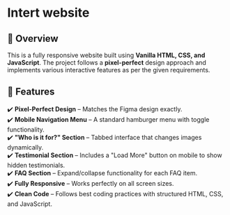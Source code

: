 # Intert website

## 🚀 Overview
This is a fully responsive website built using **Vanilla HTML, CSS, and JavaScript**. The project follows a **pixel-perfect** design approach and implements various interactive features as per the given requirements.

## 📌 Features
✔️ **Pixel-Perfect Design** – Matches the Figma design exactly.  
✔️ **Mobile Navigation Menu** – A standard hamburger menu with toggle functionality.  
✔️ **"Who is it for?" Section** – Tabbed interface that changes images dynamically.  
✔️ **Testimonial Section** – Includes a "Load More" button on mobile to show hidden testimonials.  
✔️ **FAQ Section** – Expand/collapse functionality for each FAQ item.  
✔️ **Fully Responsive** – Works perfectly on all screen sizes.  
✔️ **Clean Code** – Follows best coding practices with structured HTML, CSS, and JavaScript.

